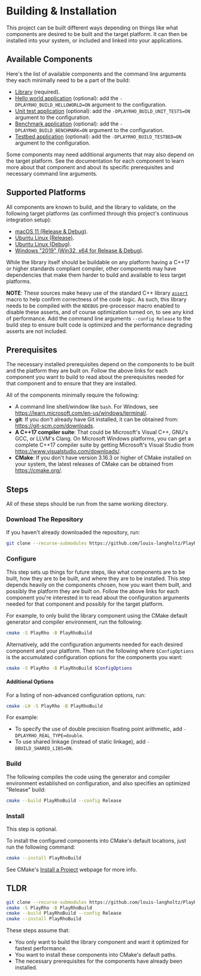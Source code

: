 # Building & Installation

This project can be built different ways depending on things like what components are desired to be built and the target platform.
It can then be installed into your system, or included and linked into your applications.

## Available Components

Here's the list of available components and the command line arguments they each minimally need to be a part of the build:
- [Library](PlayRho/) (required).
- [Hello world application](HelloWorld/) (optional): add the `-DPLAYRHO_BUILD_HELLOWORLD=ON` argument to the configuration.
- [Unit test application](UnitTests/) (optional): add the `-DPLAYRHO_BUILD_UNIT_TESTS=ON` argument to the configuration.
- [Benchmark application](Benchmark/) (optional): add the `-DPLAYRHO_BUILD_BENCHMARK=ON` argument to the configuration.
- [Testbed application](Testbed/) (optional): add the `-DPLAYRHO_BUILD_TESTBED=ON` argument to the configuration.

Some components may need additional arguments that may also depend on the target platform.
See the documentation for each component to learn more about that component and about its specific prerequisites and necessary command line arguments.

## Supported Platforms

All components are known to build, and the library to validate, on the following target platforms (as confirmed through this project's continuous integration setup):
- [macOS 11 (Release & Debug)](.github/workflows/macos.yml).
- [Ubuntu Linux (Release)](.github/workflows/linux.yml).
- [Ubuntu Linux (Debug)](.github/workflows/linux-debug.yml).
- [Windows "2019" (Win32, x64 for Release & Debug)](.github/workflows/windows.yml).

While the library itself should be buildable on any platform having a C++17 or higher standards compliant compiler,
other components may have dependencies that make them harder to build and available to less target platforms.

**NOTE**: These sources make heavy use of the standard C++ library [`assert`](http://en.cppreference.com/w/cpp/error/assert) macro to help confirm correctness of the code logic. As such, this library needs to be compiled with the `NDEBUG` pre-processor macro enabled to disable these asserts, and of course optimization turned on, to see any kind of performance. Add the command line arguments `--config Release` to the build step to ensure built code is optimized and the performance degrading asserts are not included.

## Prerequisites

The necessary installed prerequisites depend on the components to be built and the platform they are built on.
Follow the above links for each component you want to build to read about the prerequisites needed for that component
and to ensure that they are installed.

All of the components minimally require the following:
- A command line shell/window like `bash`. For Windows, see https://learn.microsoft.com/en-us/windows/terminal/.
- **git**: If you don't already have Git installed, it can be obtained from: https://git-scm.com/downloads.
- **A C++17 compiler suite**: That could be Microsoft's Visual C++, GNU's GCC, or LLVM's Clang. On Microsoft Windows platforms, you can get a complete C++17 compiler suite by getting Microsoft's Visual Studio from https://www.visualstudio.com/downloads/.
- **CMake**: If you don't have version 3.16.3 or higher of CMake installed on your system, the latest releases of CMake can be obtained from https://cmake.org/.

## Steps

All of these steps should be run from the same working directory.

### Download The Repository

If you haven't already downloaded the repository, run:
```sh
git clone --recurse-submodules https://github.com/louis-langholtz/PlayRho.git
```

### Configure

This step sets up things for future steps, like what components are to be built, how they are to be built, and where they are to be installed.
This step depends heavily on the components chosen, how you want them built, and possibly the platform they are built on.
Follow the above links for each component you're interested in to read about the configuration arguments needed for that component and possibly for the target platform.

For example, to only build the library component using the CMake default generator and compiler environment, run the following:

```sh
cmake -S PlayRho -B PlayRhoBuild
```

Alternatively, add the configuration arguments needed for each desired component and your platform.
Then run the following where `$ConfigOptions` is the accumulated configuration options for the components you want:

```sh
cmake -S PlayRho -B PlayRhoBuild $ConfigOptions
```

#### Additional Options

For a listing of non-advanced configuration options, run:
```sh
cmake -LH -S PlayRho -B PlayRhoBuild
```

For example:
- To specify the use of double precision floating point arithmetic, add `-DPLAYRHO_REAL_TYPE=double`.
- To use shared linkage (instead of static linkage), add `-DBUILD_SHARED_LIBS=ON`.

### Build

The following compiles the code using the generator and compiler environment established on configuration, and also specifies an optimized "Release" build:

```sh
cmake --build PlayRhoBuild --config Release
```

### Install

This step is optional.

To install the configured components into CMake's default locations, just run the following command:

```sh
cmake --install PlayRhoBuild
```

See CMake's [Install a Project](https://cmake.org/cmake/help/latest/manual/cmake.1.html#install-a-project) webpage for more info.

## TLDR

```sh
git clone --recurse-submodules https://github.com/louis-langholtz/PlayRho.git
cmake -S PlayRho -B PlayRhoBuild
cmake --build PlayRhoBuild --config Release
cmake --install PlayRhoBuild
```

These steps assume that:
- You only want to build the library component and want it optimized for fastest performance.
- You want to install these components into CMake's default paths.
- The necessary prerequisites for the components have already been installed.

